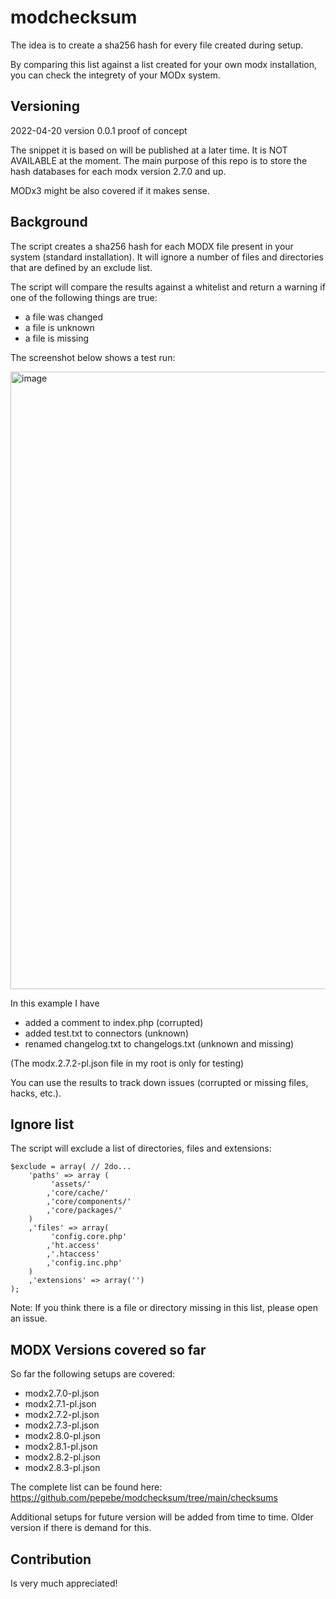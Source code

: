 # modchecksum

The idea is to create a sha256 hash for every file created during setup.

By comparing this list against a list created for your own modx installation, you can check the integrety of your MODx system.

## Versioning

2022-04-20 version 0.0.1 proof of concept

The snippet it is based on will be published at a later time. It is NOT AVAILABLE at the moment. The main purpose of this repo is to store the hash databases for each modx version 2.7.0 and up. 

MODx3 might be also covered if it makes sense.

## Background

The script creates a sha256 hash for each MODX file present in your system (standard installation). It will ignore a number of files and directories that are defined by an exclude list. 

The script will compare the results against a whitelist and return a warning if one of the following things are true:

* a file was changed 
* a file is unknown
* a file is missing

The screenshot below shows a test run:

<img width="988" alt="image" src="https://user-images.githubusercontent.com/667315/164215990-48deab7a-3e4d-469b-8a49-0a65f2597ee3.png">

In this example I have 

* added a comment to index.php (corrupted)
* added test.txt to connectors (unknown)
* renamed changelog.txt to changelogs.txt (unknown and missing)

(The modx.2.7.2-pl.json file in my root is only for testing)

You can use the results to track down issues (corrupted or missing files, hacks, etc.).

## Ignore list

The script will exclude a list of directories, files and extensions:

```
$exclude = array( // 2do...
    'paths' => array (
         'assets/'
        ,'core/cache/'
        ,'core/components/'
        ,'core/packages/'
    )
    ,'files' => array(
         'config.core.php'
        ,'ht.access'
        ,'.htaccess'
        ,'config.inc.php'
    )
    ,'extensions' => array('')
);
```

Note: If you think there is a file or directory missing in this list, please open an issue.

## MODX Versions covered so far

So far the following setups are covered:

* modx2.7.0-pl.json
* modx2.7.1-pl.json
* modx2.7.2-pl.json
* modx2.7.3-pl.json
* modx2.8.0-pl.json
* modx2.8.1-pl.json
* modx2.8.2-pl.json
* modx2.8.3-pl.json

The complete list can be found here: https://github.com/pepebe/modchecksum/tree/main/checksums

Additional setups for future version will be added from time to time. Older version if there is demand for this.

## Contribution

Is very much appreciated!
